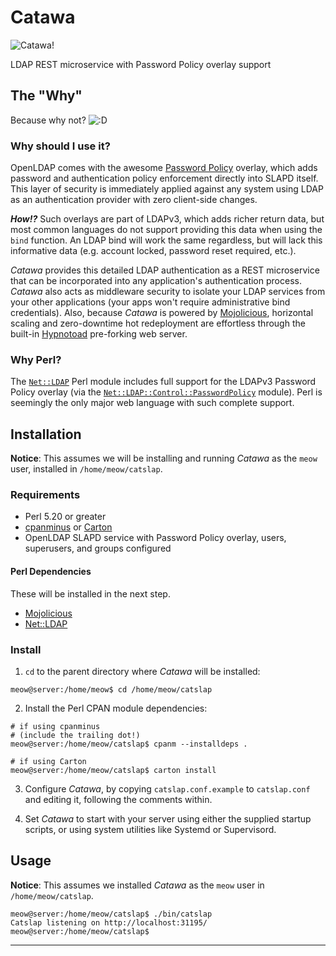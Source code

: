 # Catawa
![Catawa!](doc/img/catslap.gif)

LDAP REST microservice with Password Policy overlay support

## The "Why"

Because why not? ![:D](doc/img/awesome-icon.gif)

### Why should I use it?

OpenLDAP comes with the awesome [Password Policy](http://www.zytrax.com/books/ldap/ch6/ppolicy.html) overlay, which adds password and authentication policy enforcement directly into SLAPD itself. This layer of security is immediately applied against any system using LDAP as an authentication provider with zero client-side changes.

***How!?*** Such overlays are part of LDAPv3, which adds richer return data, but most common languages do not support providing this data when using the `bind` function. An LDAP bind will work the same regardless, but will lack this informative data (e.g. account locked, password reset required, etc.).

*Catawa* provides this detailed LDAP authentication as a REST microservice that can be incorporated into any application's authentication process. *Catawa* also acts as middleware security to isolate your LDAP services from your other applications (your apps won't require administrative bind credentials). Also, because *Catawa* is powered by [Mojolicious](http://mojolicious.org), horizontal scaling and zero-downtime hot redeployment are effortless through the built-in [Hypnotoad](http://mojolicious.org/perldoc/Mojolicious/Guides/Cookbook#Hypnotoad) pre-forking web server.

### Why Perl?

The [`Net::LDAP`](https://metacpan.org/pod/Net::LDAP) Perl module includes full support for the LDAPv3 Password Policy overlay (via the [`Net::LDAP::Control::PasswordPolicy`](https://metacpan.org/pod/Net::LDAP::Control::PasswordPolicy) module). Perl is seemingly the only major web language with such complete support.

## Installation

**Notice**: This assumes we will be installing and running *Catawa* as the `meow` user, installed in `/home/meow/catslap`.

### Requirements

* Perl 5.20 or greater
* [cpanminus](https://github.com/miyagawa/cpanminus) or [Carton](https://github.com/perl-carton/carton)
* OpenLDAP SLAPD service with Password Policy overlay, users, superusers, and groups configured

#### Perl Dependencies

These will be installed in the next step.

* [Mojolicious](https://metacpan.org/pod/Mojolicious)
* [Net::LDAP](https://metacpan.org/pod/Net::LDAP)

### Install

1. `cd` to the parent directory where *Catawa* will be installed:

```
meow@server:/home/meow$ cd /home/meow/catslap
```

2. Install the Perl CPAN module dependencies:


```
# if using cpanminus
# (include the trailing dot!)
meow@server:/home/meow/catslap$ cpanm --installdeps .

# if using Carton
meow@server:/home/meow/catslap$ carton install
```

3. Configure *Catawa*, by copying `catslap.conf.example` to `catslap.conf` and editing it, following the comments within.

4. Set *Catawa* to start with your server using either the supplied startup scripts, or using system utilities like Systemd or Supervisord.

## Usage

**Notice**: This assumes we installed *Catawa* as the `meow` user in `/home/meow/catslap`.

```
meow@server:/home/meow/catslap$ ./bin/catslap
Catslap listening on http://localhost:31195/
meow@server:/home/meow/catslap$
```

-----

